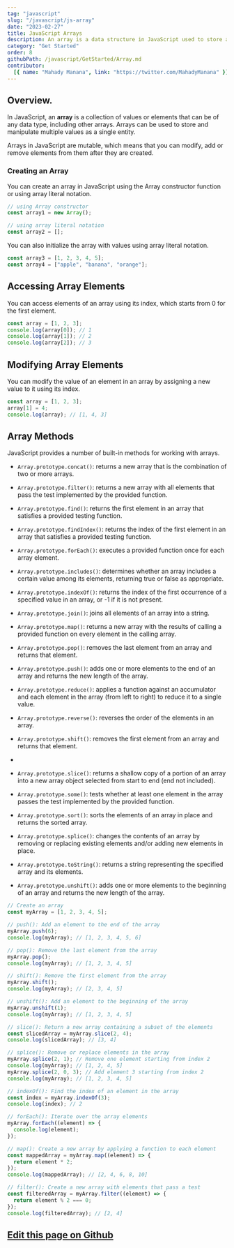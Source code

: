 ```yaml
---
tag: "javascript"
slug: "/javascript/js-array"
date: "2023-02-27"
title: JavaScript Arrays
description: An array is a data structure in JavaScript used to store a collection of elements of the same or different data types in a single variable."
category: "Get Started"
order: 8
githubPath: /javascript/GetStarted/Array.md
contributor:
  [{ name: "Mahady Manana", link: "https://twitter.com/MahadyManana" }]
---
```


## Overview.

In JavaScript, an **array** is a collection of values or elements that can be of any data type, including other arrays. Arrays can be used to store and manipulate multiple values as a single entity.

Arrays in JavaScript are mutable, which means that you can modify, add or remove elements from them after they are created.

### Creating an Array

You can create an array in JavaScript using the Array constructor function or using array literal notation.

```javascript
// using Array constructor
const array1 = new Array();

// using array literal notation
const array2 = [];
```

You can also initialize the array with values using array literal notation.

```javascript
const array3 = [1, 2, 3, 4, 5];
const array4 = ["apple", "banana", "orange"];
```

## Accessing Array Elements

You can access elements of an array using its index, which starts from 0 for the first element.

```javascript
const array = [1, 2, 3];
console.log(array[0]); // 1
console.log(array[1]); // 2
console.log(array[2]); // 3
```

## Modifying Array Elements

You can modify the value of an element in an array by assigning a new value to it using its index.

```javascript
const array = [1, 2, 3];
array[1] = 4;
console.log(array); // [1, 4, 3]
```

## Array Methods

JavaScript provides a number of built-in methods for working with arrays.

- `Array.prototype.concat()`: returns a new array that is the combination of two or more arrays.

- `Array.prototype.filter()`: returns a new array with all elements that pass the test implemented by the provided function.

- `Array.prototype.find()`: returns the first element in an array that satisfies a provided testing function.

- `Array.prototype.findIndex()`: returns the index of the first element in an array that satisfies a provided testing function.

- `Array.prototype.forEach()`: executes a provided function once for each array element.

- `Array.prototype.includes()`: determines whether an array includes a certain value among its elements, returning true or false as appropriate.

- `Array.prototype.indexOf()`: returns the index of the first occurrence of a specified value in an array, or -1 if it is not present.

- `Array.prototype.join()`: joins all elements of an array into a string.

- `Array.prototype.map()`: returns a new array with the results of calling a provided function on every element in the calling array.

- `Array.prototype.pop()`: removes the last element from an array and returns that element.

- `Array.prototype.push()`: adds one or more elements to the end of an array and returns the new length of the array.

- `Array.prototype.reduce()`: applies a function against an accumulator and each element in the array (from left to right) to reduce it to a single value.

- `Array.prototype.reverse()`: reverses the order of the elements in an array.

- `Array.prototype.shift()`: removes the first element from an array and returns that element.
-
- `Array.prototype.slice()`: returns a shallow copy of a portion of an array into a new array object selected from start to end (end not included).

- `Array.prototype.some()`: tests whether at least one element in the array passes the test implemented by the provided function.

- `Array.prototype.sort()`: sorts the elements of an array in place and returns the sorted array.

- `Array.prototype.splice()`: changes the contents of an array by removing or replacing existing elements and/or adding new elements in place.

- `Array.prototype.toString()`: returns a string representing the specified array and its elements.

- `Array.prototype.unshift()`: adds one or more elements to the beginning of an array and returns the new length of the array.

```javascript
// Create an array
const myArray = [1, 2, 3, 4, 5];

// push(): Add an element to the end of the array
myArray.push(6);
console.log(myArray); // [1, 2, 3, 4, 5, 6]

// pop(): Remove the last element from the array
myArray.pop();
console.log(myArray); // [1, 2, 3, 4, 5]

// shift(): Remove the first element from the array
myArray.shift();
console.log(myArray); // [2, 3, 4, 5]

// unshift(): Add an element to the beginning of the array
myArray.unshift(1);
console.log(myArray); // [1, 2, 3, 4, 5]

// slice(): Return a new array containing a subset of the elements
const slicedArray = myArray.slice(2, 4);
console.log(slicedArray); // [3, 4]

// splice(): Remove or replace elements in the array
myArray.splice(2, 1); // Remove one element starting from index 2
console.log(myArray); // [1, 2, 4, 5]
myArray.splice(2, 0, 3); // Add element 3 starting from index 2
console.log(myArray); // [1, 2, 3, 4, 5]

// indexOf(): Find the index of an element in the array
const index = myArray.indexOf(3);
console.log(index); // 2

// forEach(): Iterate over the array elements
myArray.forEach((element) => {
  console.log(element);
});

// map(): Create a new array by applying a function to each element
const mappedArray = myArray.map((element) => {
  return element * 2;
});
console.log(mappedArray); // [2, 4, 6, 8, 10]

// filter(): Create a new array with elements that pass a test
const filteredArray = myArray.filter((element) => {
  return element % 2 === 0;
});
console.log(filteredArray); // [2, 4]
```

## <a href="https://github.com/mahady-manana/betatuto-docs/tree/main/docs/javascript/GetStarted/Array.md" target="_blank">Edit this page on Github</a>
